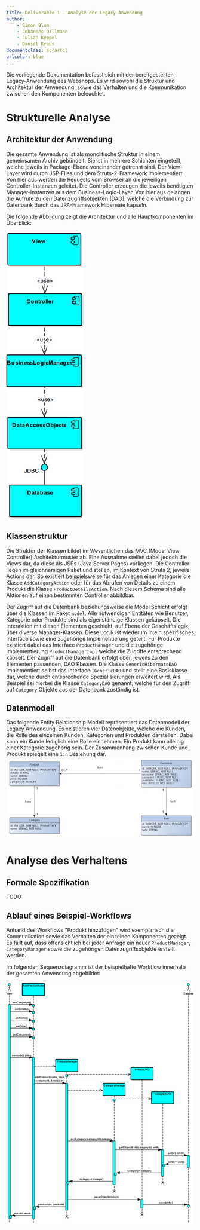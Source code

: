```yaml
---
title: Deliverable 1 – Analyse der Legacy Anwendung
author:
    - Simon Blum
    - Johannes Dillmann
    - Julian Keppel
    - Daniel Kraus
documentclass: scrartcl
urlcolor: blue
...
```


Die vorliegende Dokumentation befasst sich mit der bereitgestellten Legacy-Anwendung des Webshops. Es wird sowohl die Struktur und Architektur der Anwendung, sowie das Verhalten und die Kommunikation zwischen den Komponenten beleuchtet.

# Strukturelle Analyse #

## Architektur der Anwendung ##
Die gesamte Anwendung ist als monolitische Struktur in einem gemeinsamen Archiv gebündelt. Sie ist in mehrere Schichten eingeteilt, welche jeweils in Package-Ebene voneinander getrennt sind. Der View-Layer wird durch JSP-Files und dem Struts-2-Framework implementiert. Von hier aus werden die Requests vom Browser an die jeweiligen Controller-Instanzen geleitet. Die Controller erzeugen die jeweils benötigten Manager-Instanzen aus dem Business-Logic-Layer. Von hier aus gelangen die Aufrufe zu den Datenzugriffsobjekten (DAO), welche die Verbindung zur Datenbank durch das JPA-Framework Hibernate kapseln. 

Die folgende Abbildung zeigt die Architektur und alle Hauptkomponenten im Überblick:

![Image](diagrams/ComponentDiagram.png)

## Klassenstruktur ##
Die Struktur der Klassen bildet im Wesentlichen das MVC (Model View Controller) Architekturmuster ab. Eine Ausnahme stellen dabei jedoch die Views dar, da diese als JSPs (Java Server Pages) vorliegen. Die Controller liegen im gleichnamigen Paket und stellen, im Kontext von Struts 2, jeweils Actions dar. So existiert beispielsweise für das Anlegen einer Kategorie die Klasse `AddCategoryAction` oder für das Abrufen von Details zu einem Produkt die Klasse `ProductDetailsAction`. Nach diesem Schema sind alle Aktionen auf einen bestimmten Controller abbildbar. 

Der Zugriff auf die Datenbank beziehungsweise die Model Schicht erfolgt über die Klassen im Paket `model`. Alle notwendigen Entitäten wie Benutzer, Kategorie oder Produkte sind als eigenständige Klassen gekapselt. Die Interaktion mit diesen Elementen geschieht, auf Ebene der Geschäftslogik, über diverse Manager-Klassen. Diese Logik ist wiederum in ein spezifisches Interface sowie eine zugehörige Implementierung geteilt. Für Produkte existiert dabei das Interface `ProductManager` und die zugehörige Implementierung `ProductManagerImpl` welche die Zugriffe entsprechend kapselt. Der Zugriff auf die Datenbank erfolgt über, jeweils zu den Elementen passenden, DAO Klassen. Die Klasse `GenericHibernateDAO` implementiert selbst das Interface `IGenericDAO` und stellt eine Basisklasse dar, welche durch entsprechende Spezialisierungen erweitert wird. Als Beispiel sei hierbei die Klasse `CategoryDAO` genannt, welche für den Zugriff auf `Category` Objekte aus der Datenbank zuständig ist. 

## Datenmodell ##
Das folgende Entity Relationship Modell repräsentiert das Datenmodell der Legacy Anwendung. Es existieren vier Datenobjekte, welche die Kunden, die Rolle des einzelnen Kunden, Kategorien und Produkten darstellen. Dabei kann ein Kunde lediglich eine Rolle einnehmen. Ein Produkt kann alleinig einer Kategorie zugehörig sein. Der Zusammenhang zwischen Kunde und Produkt spiegelt eine `1:n` Beziehung dar.
![Image](diagrams/ER_Diagram_VIS_WebShop.png)

# Analyse des Verhaltens #

## Formale Spezifikation ##
TODO

## Ablauf eines Beispiel-Workflows ##
Anhand des Workflows "Produkt hinzufügen" wird exemplarisch die Kommunikation sowie das Verhalten der einzelnen Komponenten gezeigt. Es fällt auf, dass offensichtlich bei jeder Anfrage ein neuer `ProductManager`, `CategoryManager` sowie die zugehörigen Datenzugriffsobjekte erstellt werden. 

Im folgenden Sequenzdiagramm ist der beispielhafte Workflow innerhalb der gesamten Anwendung abgebildet:

![Image](diagrams/SequenceDiagram_DddProduct.png)
